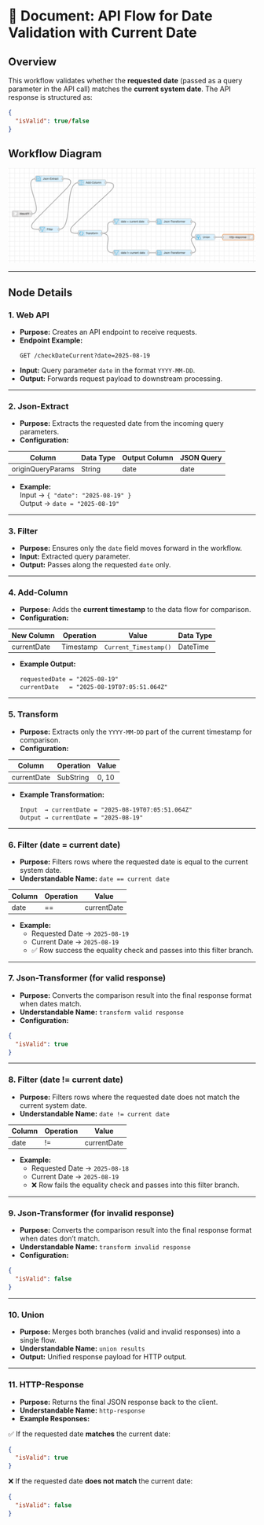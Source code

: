 
# 📄 Document: API Flow for Date Validation with Current Date

## Overview  
This workflow validates whether the **requested date** (passed as a query parameter in the API call) matches the **current system date**. The API response is structured as:

```json
{
  "isValid": true/false
}
```

## Workflow Diagram
![Workflow Diagram](images/date_validation.png)

---

## Node Details  

### 1. **Web API**  
- **Purpose:** Creates an API endpoint to receive requests.  
- **Endpoint Example:**  
  ```
  GET /checkDateCurrent?date=2025-08-19
  ```   
- **Input:** Query parameter `date` in the format `YYYY-MM-DD`.  
- **Output:** Forwards request payload to downstream processing.  

---

### 2. **Json-Extract**  
- **Purpose:** Extracts the requested date from the incoming query parameters.  
- **Configuration:**  

| Column            | Data Type | Output Column | JSON Query |
|-------------------|-----------|---------------|------------|
| originQueryParams | String    | date          | date       |

- **Example:**  
  Input → `{ "date": "2025-08-19" }`  
  Output → `date = "2025-08-19"`  

---

### 3. **Filter**  
- **Purpose:** Ensures only the `date` field moves forward in the workflow.  
- **Input:** Extracted query parameter.  
- **Output:** Passes along the requested `date` only.  

---

### 4. **Add-Column**  
- **Purpose:** Adds the **current timestamp** to the data flow for comparison.  
- **Configuration:**  

| New Column  | Operation   | Value                  | Data Type |
|-------------|-------------|------------------------|-----------|
| currentDate | Timestamp   | `Current_Timestamp()`  | DateTime  |

- **Example Output:**  
  ```
  requestedDate = "2025-08-19"
  currentDate   = "2025-08-19T07:05:51.064Z"
  ```

---

### 5. **Transform**  
- **Purpose:** Extracts only the `YYYY-MM-DD` part of the current timestamp for comparison.  
- **Configuration:**  

| Column      | Operation | Value  |
|-------------|-----------|--------|
| currentDate | SubString | 0, 10  |

- **Example Transformation:**  
  ```
  Input  → currentDate = "2025-08-19T07:05:51.064Z"
  Output → currentDate = "2025-08-19"
  ```

---

### 6. **Filter (date = current date)**  
- **Purpose:** Filters rows where the requested date is equal to the current system date.  
- **Understandable Name:** `date == current date`  

| Column | Operation | Value        |
|--------|-----------|--------------|
| date   | ==        | currentDate  |

- **Example:**  
  - Requested Date → `2025-08-19`  
  - Current Date   → `2025-08-19`  
  - ✅ Row success the equality check and passes into this filter branch. 


---

### 7. **Json-Transformer (for valid response)**  
- **Purpose:** Converts the comparison result into the final response format when dates match.  
- **Understandable Name:** `transform valid response`  
- **Configuration:**  

```json
{
  "isValid": true
}
```

---

### 8. **Filter (date != current date)**  
- **Purpose:** Filters rows where the requested date does not match the current system date.  
- **Understandable Name:** `date != current date`  


| Column | Operation | Value        |
|--------|-----------|--------------|
| date   | !=        | currentDate  |

- **Example:**  
  - Requested Date → `2025-08-18`  
  - Current Date   → `2025-08-19`  
  - ❌ Row fails the equality check and passes into this filter branch.  

---

### 9. **Json-Transformer (for invalid response)**  
- **Purpose:** Converts the comparison result into the final response format when dates don’t match.  
- **Understandable Name:** `transform invalid response`  
- **Configuration:**  

```json
{
  "isValid": false
}
```

---

### 10. **Union**  
- **Purpose:** Merges both branches (valid and invalid responses) into a single flow.  
- **Understandable Name:** `union results`  
- **Output:** Unified response payload for HTTP output.  

---

### 11. **HTTP-Response**  
- **Purpose:** Returns the final JSON response back to the client.  
- **Understandable Name:** `http-response`  
- **Example Responses:**  

✅ If the requested date **matches** the current date:  
```json
{
  "isValid": true
}
```

❌ If the requested date **does not match** the current date:  
```json
{
  "isValid": false
}
```
